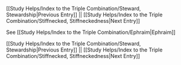 [[Study Helps/Index to the Triple Combination/Steward, Stewardship|Previous Entry]]  ||  [[Study Helps/Index to the Triple Combination/Stiffnecked, Stiffneckedness|Next Entry]]

 See [[Study Helps/Index to the Triple Combination/Ephraim|Ephraim]]

[[Study Helps/Index to the Triple Combination/Steward, Stewardship|Previous Entry]]  ||  [[Study Helps/Index to the Triple Combination/Stiffnecked, Stiffneckedness|Next Entry]]